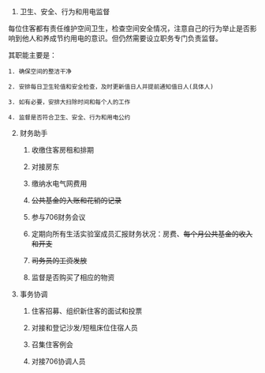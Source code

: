 1. 卫生、安全、行为和用电监督



每位住客都有责任维护空间卫生，检查空间安全情况，注意自己的行为举止是否影响到他人和养成节约用电的意识。但仍然需要设立职务专门负责监督。



其职能主要是：



    1. 确保空间的整洁干净

    2. 安排每日卫生轮值和安全检查，及时更新值日人并提前通知值日人(具体人)

    3. 如有必要，安排大扫除时间和每个人的工作

    4. 监督是否符合卫生、安全、行为和用电公约

2. 财务助手

    1. 收缴住客房租和排期

    2. 对接房东

    3. 缴纳水电气网费用

    4. ~~公共基金的入账和花销的记录~~

    5. 参与706财务会议

    6. 定期向所有生活实验室成员汇报财务状况：房费、~~每个月公共基金的收入和开支~~

    7. ~~司务员的工资发放~~

    8. 监督是否购买了相应的物资

3. 事务协调

    1. 住客招募、组织新住客的面试和投票

    2. 对接和登记沙发/短租床位住宿人员

    3. 召集住客例会

    4. 对接706协调人员
